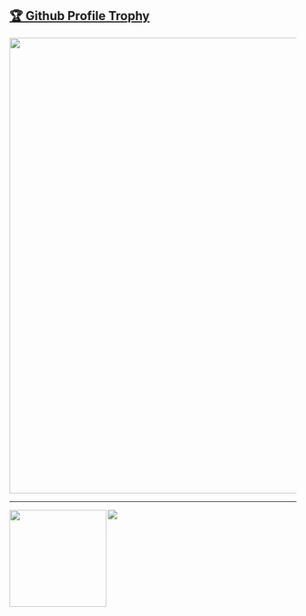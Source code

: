 <a href="https://github.com/ryo-ma/github-profile-trophy"><h2>🏆 Github Profile Trophy</h2></a>
<a href="https://github.com/ryo-ma/github-profile-trophy">
  <img width=800 src="https://github-profile-trophy.vercel.app/?username=StarterX4&column=8&theme=gruvbox&no-frame=true"/>
</a>


---

<div>
  <img height="170" align="left" src="https://github-readme-stats.vercel.app/api?username=StarterX4&count_private=true&include_all_commits=true" />
  <img src="https://github-readme-stats.vercel.app/api/top-langs/?username=StarterX4&layout=compact" />
</div>
